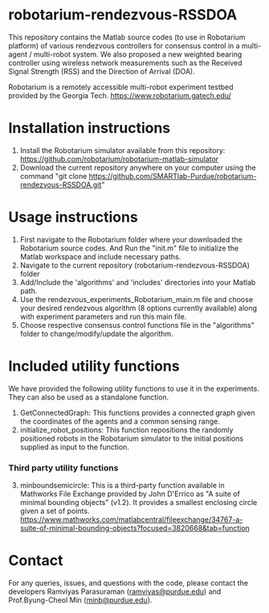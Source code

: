 # robotarium-rendezvous-RSSDOA

This repository contains the Matlab source codes (to use in Robotarium platform) of various rendezvous controllers for consensus control in a multi-agent / multi-robot system. We also proposed a new weighted bearing controller using wireless network measurements such as the Received Signal Strength (RSS) and the Direction of Arrival (DOA). 

Robotarium is a remotely accessible multi-robot experiment testbed provided by the Georgia Tech. https://www.robotarium.gatech.edu/

# Installation instructions
1. Install the Robotarium simulator available from this repository: https://github.com/robotarium/robotarium-matlab-simulator
2. Download the current repository anywhere on your computer using the command "git clone https://github.com/SMARTlab-Purdue/robotarium-rendezvous-RSSDOA.git"

# Usage instructions
1. First navigate to the Robotarium folder where your downloaded the Robotarium source codes. And Run the "init.m" file to initialize the Matlab workspace and include necessary paths.
2. Navigate to the current repository (robotarium-rendezvous-RSSDOA) folder
3. Add/Include the 'algorithms' and 'includes' directories into your Matlab path.
4. Use the rendezvous_experiments_Robotarium_main.m file and choose your desired rendezvous algorithm (8 options currently available) along with experiment parameters and run this main file.
5. Choose respective consensus control functions file in the "algorithms" folder to change/modify/update the algorithm.

# Included utility functions
We have provided the following utility functions to use it in the experiments. They can also be used as a standalone function.
1. GetConnectedGraph: This functions provides a connected graph given the coordinates of the agents and a common sensing range.
2. initialize_robot_positions: This function repositions the randomly positioned robots in the Robotarium simulator to the initial positions supplied as input to the function.
### Third party utility functions
3. minboundsemicircle: This is a third-party function available in Mathworks File Exchange provided by John D'Errico as "A suite of minimal bounding objects" (v1.2). It provides a smallest enclosing circle given a set of points. 
https://www.mathworks.com/matlabcentral/fileexchange/34767-a-suite-of-minimal-bounding-objects?focused=3820668&tab=function

# Contact
For any queries, issues, and questions with the code, please contact the developers Ramviyas Parasuraman (ramviyas@purdue.edu) and Prof.Byung-Cheol Min (minb@purdue.edu).

